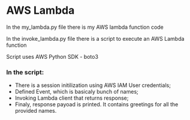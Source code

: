 # AWS Lambda

In the my_lambda.py file there is my AWS lambda function code

In the invoke_lambda.py file there is a script to execute an AWS Lambda function

Script uses AWS Python SDK - boto3

### In the script:
- There is a session initilization using AWS IAM User credentials;
- Defined Event, which is basicaly bunch of names;
- Invoking Lambda client that returns response;
- Finaly, response payoad is printed. It contains greetings for all the provided names.

